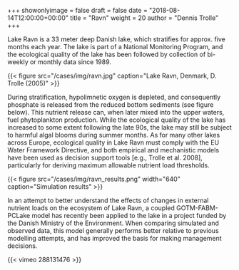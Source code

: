 +++
showonlyimage = false
draft = false
date = "2018-08-14T12:00:00+00:00"
title = "Ravn"
weight = 20
author = "Dennis Trolle"
+++

Lake Ravn is a 33 meter deep Danish lake, which stratifies for approx. five months each year. The lake is part of a National Monitoring Program, and the ecological quality of the lake has been followed by collection of bi-weekly or monthly data since 1989.

{{< figure src="/cases/img/ravn.jpg" caption="Lake Ravn, Denmark, D. Trolle (2005)" >}}

During stratification, hypolimnetic oxygen is depleted, and consequently phosphate is released from the reduced bottom sediments (see figure below). This nutrient release can, when later mixed into the upper waters, fuel phytoplankton production. While the ecological quality of the lake has increased to some extent following the late 90s, the lake may still be subject to harmful algal blooms during summer months. As for many other lakes across Europe, ecological quality in Lake Ravn must comply with the EU Water Framework Directive, and both empirical and mechanistic models have been used as decision support tools [e.g., Trolle et al. 2008], particularly for deriving maximum allowable nutrient load thresholds.

{{< figure src="/cases/img/ravn_results.png" width="640" caption="Simulation results" >}}


In an attempt to better understand the effects of changes in external nutrient loads on the ecosystem of Lake Ravn, a coupled GOTM-FABM-PCLake model has recently been applied to the lake in a project funded by the Danish Ministry of the Environment. When comparing simulated and observed data, this model generally performs better relative to previous modelling attempts, and has improved the basis for making management decisions.

{{< vimeo 288131476 >}}

